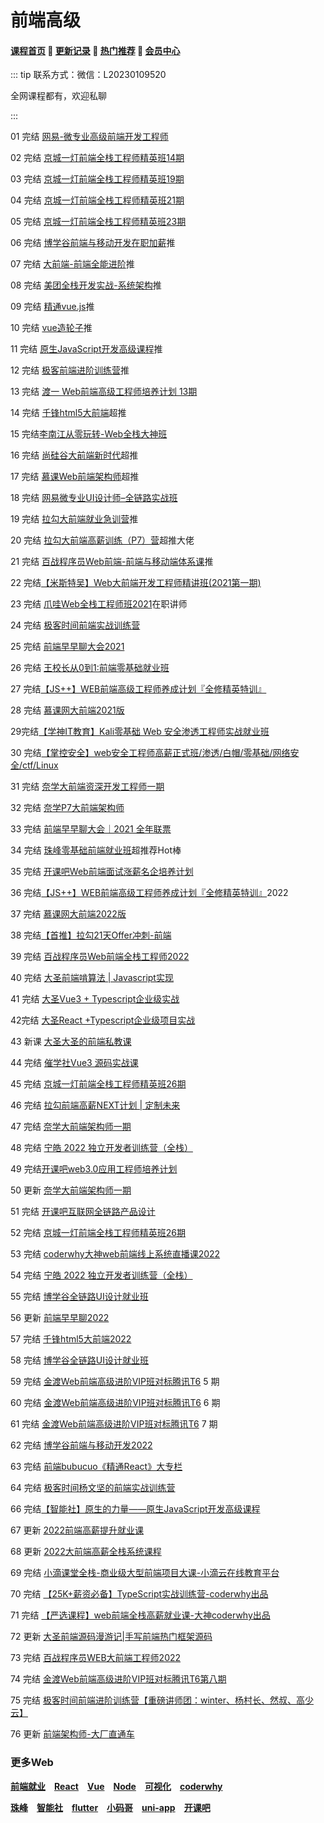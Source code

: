# 前端高级

#### [**课程首页**](../../README.md) 💖 [**更新记录**](./gxjl-2024.md) 💖 [**热门推荐**](./rmtj.md) 💖 [**会员中心**](./vip.md)

::: tip
联系方式：微信：L20230109520

全网课程都有，欢迎私聊

 

:::

01 完结 [网易-微专业高级前端开发工程师](https://mooc.study.163.com/smartSpec/detail/1202816603.htm)

02 完结 [京城一灯前端全栈工程师精英班14期](https://ke.qq.com/course/1647350)

03 完结 [京城一灯前端全栈工程师精英班19期](https://ke.qq.com/course/1647350)

04 完结 [京城一灯前端全栈工程师精英班21期](https://ke.qq.com/course/1647350)

05 完结 [京城一灯前端全栈工程师精英班23期](https://ke.qq.com/course/1647350)

06 完结 [博学谷前端与移动开发在职加薪](https://www.boxuegu.com/course/detail-1132.html)推

07 完结 [大前端-前端全能进阶](https://class.imooc.com/sale/webfullstack)推

08 完结 [美团全栈开发实战-系统架构](https://ke.qq.com/course/443389)推

09 完结 [精通vue.js](https://ke.qq.com/course/package/22471)推

10 完结 [vue造轮子](https://xiedaimala.com/courses/6d63da67-6eea-4711-aeb4-0c3a949341dc/random/7c701b9ebc#/common)推

11 完结 [原生JavaScript开发高级课程](https://ke.qq.com/course/431292)推

12 完结 [极客前端进阶训练营](https://u.geekbang.org/subject/fe/100044701)推

13 完结 [渡一 Web前端高级工程师培养计划 13期](https://ke.qq.com/course/421612)

14 完结 [千锋html5大前端](http://wap.mobiletrain.org/dg/h5.html)超推

15 完结[李南江从零玩转-Web全栈大神班](https://www.it666.com/classroom/2/introduction)

16 完结 [尚硅谷大前端新时代](http://www.atguigu.com/web/)超推

17 完结 [慕课Web前端架构师](https://class.imooc.com/sale/fearchitect)超推

18 完结 [网易微专业UI设计师–全链路实战班](https://study.163.com/course/introduction/1210803856.htm)

19 完结 [拉勾大前端就业急训营](https://kaiwu.lagou.com/fe_essential.html)推

20 完结 [拉勾大前端高薪训练（P7）营](https://kaiwu.lagou.com/fe_enhancement.html)超推大佬

21 完结 [百战程序员Web前端-前端与移动端体系课](http://www.itbaizhan.cn/course/web)推

22 完结[【米斯特吴】Web大前端开发工程师精讲班(2021第一期)](https://ke.qq.com/course/3202425)

23 完结 [爪哇Web全栈工程师班2021](http://www.zhaowaedu.com/#/page3_1)在职讲师

24 完结 [极客时间前端实战训练营](https://u.geekbang.org/subject/fe2nd)

25 完结 [前端早早聊大会2021](https://www.yuque.com/zaotalk)

26 完结 [王校长从0到1:前端零基础就业班](https://m.lizhiweike.com/channel2/444543)

27 完结[【JS++】WEB前端高级工程师养成计划『全修精英特训』](https://ke.qq.com/course/334138)

28 完结 [慕课网大前端2021版](https://class.imooc.com/sale/webfullstack2021)

29完结[【学神IT教育】Kali零基础 Web 安全渗透工程师实战就业班](https://ke.qq.com/course/3549960)

30 完结[【掌控安全】web安全工程师高薪正式班/渗透/白帽/零基础/网络安全/ctf/Linux](https://ke.qq.com/course/3615140)

31 完结 [奈学大前端资深开发工程师一期](https://e.naixuejiaoyu.com/detail/term_6171706346c0f_Aycl0W/25)

32 完结 [奈学P7大前端架构师](https://www.naixuejiaoyu.com/courseDetail?id=689)

33 完结 [前端早早聊大会｜2021 全年联票](https://www.huodongxing.com/go/2021)

34 完结 [珠峰零基础前端就业班](http://www.zhufengpeixun.cn/customize/js/index.html)超推荐Hot棒

35 完结 [开课吧Web前端面试涨薪名企培养计划](https://wx.kaikeba.com/vipcourse/30a1geoc3o/uu0zwtbog7)

36 完结[【JS++】WEB前端高级工程师养成计划『全修精英特训』](https://ke.qq.com/course/334138)2022

37 完结 [慕课网大前端2022版](https://class.imooc.com/sale/webfullstack2021)

38 完结[【首推】拉勾21天Offer冲刺-前端](https://edu.lagou.com/kw/mocha/view/KYTXM0OJ)

39 完结 [百战程序员Web前端全栈工程师2022](https://www.itbaizhan.com/stages/id/16)

40 完结 [大圣前端啃算法 | Javascript实现](https://appx496fyc38425.h5.xiaoeknow.com/v1/goods/goods_detail/p_6206077ee4b066e96084552a?type=3)

41 完结 [大圣Vue3 + Typescript企业级实战](https://appx496fyc38425.h5.xiaoeknow.com/v1/goods/goods_detail/p_620608bce4b054255d9d01fb?type=3)

42完结 [大圣React +Typescript企业级项目实战](https://appx496fyc38425.h5.xiaoeknow.com/v1/goods/goods_detail/p_620608f0e4b066e9608455cf?type=3)

43 新课 [大圣大圣的前端私教课](https://appx496fyc38425.h5.xiaoeknow.com/v1/goods/goods_detail/p_62163938e4b066e960885cad?type=3&product_id=p_62163938e4b066e960885cad&channel_id=)

44 完结 [催学社Vue3 源码实战课](https://appewiejl9g3764.h5.xiaoeknow.com/v1/goods/goods_detail/p_61fb595ce4b0beaee4275e1e)

45 完结 [京城一灯前端全栈工程师精英班26期](https://ke.qq.com/course/1647350)

46 完结 [拉勾前端高薪NEXT计划 | 定制未来](https://edu.lagou.com/growth/sem/fe-next.html)

47 完结 [奈学大前端架构师一期](https://e.naixuejiaoyu.com/detail/term_619bc9f2b8cb7_bq1Ajj/25)

48 完结 [宁皓 2022 独立开发者训练营（全栈）](https://mp.weixin.qq.com/s/ZobRzRrY-ITPqGiWDRNImQ)

49 完结[开课吧web3.0应用工程师培养计划](https://wx.kaikeba.com/vipcourse/tye3hvurya/6o38qeuxe9)

50 更新 [奈学大前端架构师一期](https://e.naixuejiaoyu.com/detail/term_619bc9f2b8cb7_bq1Ajj/25)

51 完结 [开课吧互联网全链路产品设计](https://www.kaikeba.com/course/vip/829)

52 完结 [京城一灯前端全栈工程师精英班26期](https://ke.qq.com/course/1647350)

53 完结 [coderwhy大神web前端线上系统直播课2022]()

54 完结 [宁皓 2022 独立开发者训练营（全栈）](https://mp.weixin.qq.com/s/ZobRzRrY-ITPqGiWDRNImQ)

55 完结 [博学谷全链路UI设计就业班](https://www.boxuegu.com/class/outline-3352.html)

56 更新 [前端早早聊2022](https://www.yuque.com/zaotalk/posts)

57 完结 [千锋html5大前端2022](http://www.mobiletrain.org/page/html5.html)

58 完结 [博学谷全链路UI设计就业班](https://www.boxuegu.com/class/outline-3352.html)

59 完结 [金渡Web前端高级进阶VIP班对标腾讯T6](https://ke.qq.com/course/461341) 5 期

60 完结 [金渡Web前端高级进阶VIP班对标腾讯T6](https://ke.qq.com/course/461341) 6 期

61 完结  [金渡Web前端高级进阶VIP班对标腾讯T6](https://ke.qq.com/course/461341) 7 期

62 完结 [博学谷前端与移动开发2022](https://www.boxuegu.com/class/outline-1306.html)

63 完结 [前端bubucuo《精通React》大专栏](https://appuwwsm6cl6690.pc.xiaoe-tech.com/detail/p_62b2ce2ee4b0ba331dcb87c1/8)

64 完结 [极客时间杨文坚的前端实战训练营](https://u.geekbang.org/subject/fe3rd)

66 完结[【智能社】原生的力量——原生JavaScript开发高级课程](https://ke.qq.com/course/431292)

67 更新 [2022前端高薪提升就业课](https://study.163.com/course/introduction/1212199806.htm)

68 更新 [2022大前端高薪全栈系统课程](https://study.163.com/course/introduction/1212061805.htm)

69 完结 [小滴课堂全栈-商业级大型前端项目大课-小滴云在线教育平台](https://xdclass.net/videoDetailsPage?id=84)

70 完结 [【25K+薪资必备】TypeScript实战训练营-coderwhy出品](https://ke.qq.com/course/package/78117)

71 完结 [【严选课程】web前端全栈高薪就业课-大神coderwhy出品](https://ke.qq.com/course/4903388#term_id=105074578)

72 更新  [大圣前端源码漫游记|手写前端热门框架源码](https://appx496fyc38425.h5.xiaoeknow.com/v1/goods/goods_detail/p_629387e7e4b0cedf38b84f3)

73 完结 [百战程序员WEB大前端工程师2022](https://www.itbaizhan.com/course/web)

74 完结 [金渡Web前端高级进阶VIP班对标腾讯T6第八期](https://ke.qq.com/course/461341) 

75 完结 [极客时间前端进阶训练营【重磅讲师团：winter、杨村长、然叔、高少云】](https://u.geekbang.org/subject/fe4th) 

76 更新 [前端架构师-大厂直通车](https://appwhrkrsz84443.h5.xiaoeknow.com/v1/goods/goods_detail/p_62b59eb6e4b0eca59c0de342)

### **更多Web**

[**前端就业**](./qianduanGJ.md) [**React**](./React.md) [**Vue**](./Vue.md) [**Node**](./Node.md) [**可视化**](./ksh.md) [**coderwhy**](./coderwhy.md)

[**珠峰**](./zhufeng.md) [**智能社**](./zns.md) [**flutter**](./flutter.md) [**小码哥**](./xiaomage.md) [**uni-app**](./uni-app.md) [**开课吧**](./kaikeba.md)

